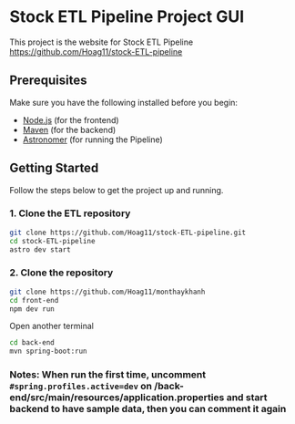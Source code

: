 # Stock ETL Pipeline Project GUI

This project is the website for Stock ETL Pipeline https://github.com/Hoag11/stock-ETL-pipeline
## Prerequisites

Make sure you have the following installed before you begin:

- [Node.js](https://nodejs.org/) (for the frontend)
- [Maven](https://maven.apache.org/) (for the backend)
- [Astronomer]([https://astro.build/](https://www.astronomer.io/docs/astro/cli/overview)) (for running the Pipeline)

## Getting Started

Follow the steps below to get the project up and running.

### 1. Clone the ETL repository

```bash
git clone https://github.com/Hoag11/stock-ETL-pipeline.git
cd stock-ETL-pipeline
astro dev start
```
### 2. Clone the repository
```bash
git clone https://github.com/Hoag11/monthaykhanh
cd front-end
npm dev run
```
Open another terminal
```bash
cd back-end
mvn spring-boot:run
```

### Notes: When run the first time, uncomment `#spring.profiles.active=dev` on /back-end/src/main/resources/application.properties and start backend to have sample data, then you can comment it again 

